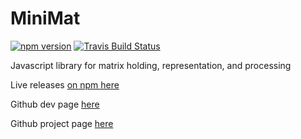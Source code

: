 # MiniMat
[![npm version](https://badge.fury.io/js/minimat.svg)](https://www.npmjs.com/package/minimat)  [![Travis Build Status](https://travis-ci.org/birm/MiniMat.js.svg?branch=master)](https://travis-ci.org/birm/MiniMat.js)

Javascript library for matrix holding, representation, and processing

Live releases [on npm here](https://www.npmjs.com/package/minimat.js)

Github dev page [here](https://github.com/birm/MiniMat.js)

Github project page [here](http://www.rbirm.us/MiniMat.js/)

